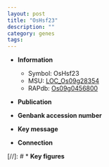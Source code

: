 ```yaml
---
layout: post
title: "OsHsf23"
description: ""
category: genes
tags: 
---
```


* **Information**  
    + Symbol: OsHsf23  
    + MSU: [LOC_Os09g28354](http://rice.uga.edu/cgi-bin/ORF_infopage.cgi?orf=LOC_Os09g28354)  
    + RAPdb: [Os09g0456800](http://rapdb.dna.affrc.go.jp/viewer/gbrowse_details/irgsp1?name=Os09g0456800)  

* **Publication**  

* **Genbank accession number**  

* **Key message**  

* **Connection**  

[//]: # * **Key figures**  


